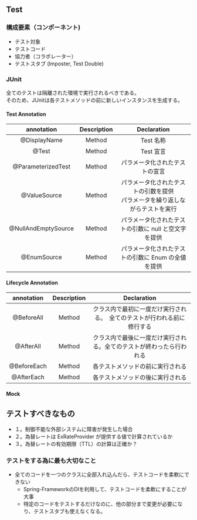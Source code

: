 ## Test
### 構成要素（コンポーネント)
- テスト対象
- テストコード 
- 協力者（コラボレーター）
- テストスタブ (Imposter, Test Double)

### JUnit
全てのテストは隔離された環境で実行されるべきである。 <br/>
そのため、JUnitは各テストメソッドの前に新しいインスタンスを生成する。

#### Test Annotation

|     annotation     | Description |                Declaration                 |
|:------------------:|:-----------:|:------------------------------------------:|
|    @DisplayName    |   Method    |                  Test 名称                   |
|       @Test        |   Method    |                  Test 宣言                   |
| @ParameterizedTest |   Method    |              パラメータ化されたテストの宣言               |
|    @ValueSource    |   Method    | パラメータ化されたテストの引数を提供<br/> パラメータを繰り返しながらテストを実行 |
|@NullAndEmptySource |   Method    |       パラメータ化されたテストの引数に null と空文字を提供        |
|@EnumSource     |   Method    |        パラメータ化されたテストの引数に Enum の全値を提供        |


#### Lifecycle Annotation

| annotation  | Description |             Declaration              |
|:-----------:|:-----------:|:------------------------------------:|
| @BeforeAll  |   Method    | クラス内で最初に一度だけ実行される。　全てのテストが行われる前に修行する |
|  @AfterAll  |   Method    |  クラス内で最後に一度だけ実行される。全てのテストが終わったら行われる  |
| @BeforeEach |   Method    |           各テストメソッドの前に実行される           |
| @AfterEach  |   Method    |           各テストメソッドの後に実行される           |

#### Mock

## テストすべきなもの
- １。制御不能な外部システムに障害が発生した場合
- ２。為替レートは ExRateProvider が提供する値で計算されているか
- ３。為替レートの有効期限（TTL）の計算は正確か？


### テストをする為に最も大切なこと
- 全てのコードを一つのクラスに全部入れ込んだら、テストコードを柔軟にできない
    - Spring-FrameworkのDIを利用して、テストコードを柔軟にすることが大事
    - 特定のコードをテストするだけなのに、他の部分まで変更が必要になり、テストスタブも使えなくなる。